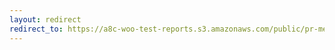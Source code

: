 ```yaml
---
layout: redirect
redirect_to: https://a8c-woo-test-reports.s3.amazonaws.com/public/pr-merge/41123/api/index.html
---
```

